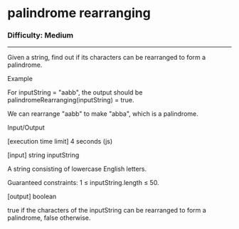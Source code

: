 # palindrome rearranging

### Difficulty: Medium ###

---
Given a string, find out if its characters can be rearranged to form a palindrome.

Example

For inputString = "aabb", the output should be
palindromeRearranging(inputString) = true.

We can rearrange "aabb" to make "abba", which is a palindrome.

Input/Output

[execution time limit] 4 seconds (js)

[input] string inputString

A string consisting of lowercase English letters.

Guaranteed constraints:
1 ≤ inputString.length ≤ 50.

[output] boolean

true if the characters of the inputString can be rearranged to form a palindrome, false otherwise.